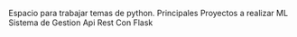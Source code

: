 Espacio para trabajar temas de python.
Principales Proyectos a realizar
ML
Sistema de Gestion
Api Rest Con Flask
 
 
